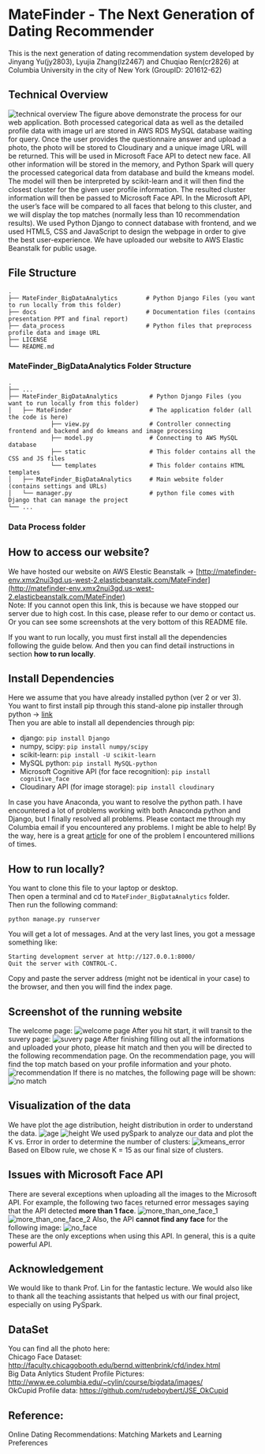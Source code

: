 # MateFinder - The Next Generation of Dating Recommender
This is the next generation of dating recommendation system developed by Jinyang Yu(jy2803), Lyujia Zhang(lz2467) and Chuqiao Ren(cr2826) at Columbia University in the city of New York (GroupID: 201612-62)     

## Technical Overview
![technical overview](https://renchuqiao.github.io/2016/12/22/project-image/overall_tech.png)
The figure above demonstrate the process for our web application. Both processed categorical data as well as the detailed profile data with image url are stored in AWS RDS MySQL database waiting for query. Once the user provides the questionnaire answer and upload a photo, the photo will be stored to Cloudinary and a unique image URL will be returned. This will be used in Microsoft Face API to detect new face. All other information will be stored in the memory, and Python Spark will query the processed categorical data from database and build the kmeans model. The model will then be interpreted by scikit-learn and it will then find the closest cluster for the given user profile information. The resulted cluster information will then be passed to Microsoft Face API. In the Microsoft API, the user’s face will be compared to all faces that belong to this cluster, and we will display the top matches (normally less than 10 recommendation results). We used Python Django to connect database with frontend, and we used HTML5, CSS and JavaScript to design the webpage in order to give the best user-experience. We have uploaded our website to AWS Elastic Beanstalk for public usage.

## File Structure
    .
    ├── MateFinder_BigDataAnalytics        # Python Django Files (you want to run locally from this folder)
    ├── docs                               # Documentation files (contains presentation PPT and final report)
    ├── data_process                       # Python files that preprocess profile data and image URL
    ├── LICENSE
    └── README.md
### MateFinder_BigDataAnalytics Folder Structure
    .
    ├── ...
    ├── MateFinder_BigDataAnalytics         # Python Django Files (you want to run locally from this folder)
    │   ├── MateFinder                      # The application folder (all the code is here)
                ├── view.py                 # Controller connecting frontend and backend and do kmeans and image processing
                ├── model.py                # Connecting to AWS MySQL database
                ├── static                  # This folder contains all the CSS and JS files
                └── templates               # This folder contains HTML templates
    │   ├── MateFinder_BigDataAnalytics     # Main website folder (contains settings and URLs)
    │   └── manager.py                      # python file comes with Django that can manage the project
    └── ...
### Data Process folder


## How to access our website?
We have hosted our website on AWS Elestic Beanstalk -> [http://matefinder-env.xmx2nui3gd.us-west-2.elasticbeanstalk.com/MateFinder](http://matefinder-env.xmx2nui3gd.us-west-2.elasticbeanstalk.com/MateFinder)  
Note: If you cannot open this link, this is because we have stopped our server due to high cost. In this case, please refer to our demo or contact us. Or you can see some screenshots at the very bottom of this README file.

If you want to run locally, you must first install all the dependencies following the guide below. And then you can find detail instructions in section __how to run locally__.

## Install Dependencies
Here we assume that you have already installed python (ver 2 or ver 3).  
You want to first install pip through this stand-alone pip installer through python -> [link](https://pip.pypa.io/en/latest/installing/#installing-with-get-pip-py)  
Then you are able to install all dependencies through pip:
+ django: `pip install Django`
+ numpy, scipy: `pip install numpy/scipy`
+ scikit-learn: `pip install -U scikit-learn`
+ MySQL python: `pip install MySQL-python`
+ Microsoft Cognitive API (for face recognition): `pip install cognitive_face`
+ Cloudinary API (for image storage): `pip install cloudinary`

In case you have Anaconda, you want to resolve the python path. I have encountered a lot of problems working with both Anaconda python and Django, but I finally resolved all problems. Please contact me through my Columbia email if you encountered any problems. I might be able to help! By the way, here is a great [article](http://www.alirazabhayani.com/2014/12/psycopg2-macos-x-library-not-loaded.html) for one of the problem I encountered millions of times. 

## How to run locally?
You want to clone this file to your laptop or desktop.  
Then open a terminal and cd to `MateFinder_BigDataAnalytics` folder.  
Then run the following command:
```
python manage.py runserver
```
You will get a lot of messages. And at the very last lines, you got a message something like:
```
Starting development server at http://127.0.0.1:8000/
Quit the server with CONTROL-C.
```
Copy and paste the server address (might not be identical in your case) to the browser, and then you will find the index page.

## Screenshot of the running website
The welcome page:
![welcome page](https://renchuqiao.github.io/2016/12/22/project-image/welcome_page.png)
After you hit start, it will transit to the suvery page:
![suvery page](https://renchuqiao.github.io/2016/12/22/project-image/survey_page.png)
After finishing filling out all the informations and uploaded your photo, please hit match and then you will be directed to the following recommendation page. On the recommendation page, you will find the top match based on your profile information and your photo.
![recommendation](https://renchuqiao.github.io/2016/12/22/project-image/recommendation_list.png)
If there is no matches, the following page will be shown:
![no match](https://renchuqiao.github.io/2016/12/22/project-image/cannot_find.png)

## Visualization of the data
We have plot the age distribution, height distribution in order to understand the data.
![age](https://renchuqiao.github.io/2016/12/22/project-image/age.png)
![height](https://renchuqiao.github.io/2016/12/22/project-image/height.png)
We used pySpark to analyze our data and plot the K vs. Error in order to determine the number of clusters:
![kmeans_error](https://renchuqiao.github.io/2016/12/22/project-image/kmeans_error.png)
Based on Elbow rule, we chose K = 15 as our final size of clusters.

## Issues with Microsoft Face API
There are several exceptions when uploading all the images to the Microsoft API. For example, the following two faces returned error messages saying that the API detected __more than 1 face__.
![more_than_one_face_1](https://renchuqiao.github.io/2016/12/21/female/CFD-WF-034-061-HC.jpg)
![more_than_one_face_2](https://renchuqiao.github.io/2016/12/21/female/CFD-WF-214-122-N.jpg)
Also, the API __cannot find any face__ for the following image:
![no_face](https://renchuqiao.github.io/2016/12/21/female/jp3495.jpg)   
These are the only exceptions when using this API. In general, this is a quite powerful API.

## Acknowledgement
We would like to thank Prof. Lin for the fantastic lecture. We would also like to thank all the teaching assistants that helped us with our final project, especially on using PySpark.

## DataSet
You can find all the photo here:   
Chicago Face Dataset: http://faculty.chicagobooth.edu/bernd.wittenbrink/cfd/index.html       
Big Data Anlytics Student Profile Pictures: http://www.ee.columbia.edu/~cylin/course/bigdata/images/      
OkCupid Profile data: https://github.com/rudeboybert/JSE_OkCupid    
   
## Reference:
Online Dating Recommendations: Matching Markets and Learning Preferences  
 




